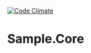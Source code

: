 [![Code Climate](https://codeclimate.com/github/vinisdl/Sample.Core/badges/gpa.svg)](https://codeclimate.com/github/vinisdl/Sample.Core)

# Sample.Core
